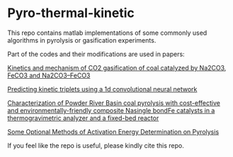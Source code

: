 # Pyro-thermal-kinetic
This repo contains matlab implementations of some commonly used algorithms in pyrolysis or gasification experiments.

Part of the codes and their modifications are used in papers:

[Kinetics and mechanism of CO2 gasification of coal catalyzed by Na2CO3, FeCO3 and Na2CO3–FeCO3](https://www.sciencedirect.com/science/article/abs/pii/S1743967119308207)

[Predicting kinetic triplets using a 1d convolutional neural network](https://www.sciencedirect.com/science/article/abs/pii/S0040603118304325)

[Characterization of Powder River Basin coal pyrolysis with cost-effective and environmentally-friendly composite Nasingle bondFe catalysts in a thermogravimetric analyzer and a fixed-bed reactor](https://www.sciencedirect.com/science/article/abs/pii/S036031991830569X)

[Some Optional Methods of Activation Energy Determination on Pyrolysis](https://link.springer.com/article/10.1134/S0023158419020125)


If you feel like the repo is useful, please kindly cite this repo.


